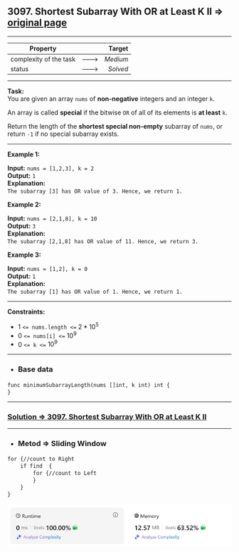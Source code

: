 ## 3097. Shortest Subarray With OR at Least K II => [original page](https://leetcode.com/problems/shortest-subarray-with-or-at-least-k-ii/description/ "https://leetcode.com/problems/shortest-subarray-with-or-at-least-k-ii/description/")

---
| Property               |      |   Target |              
|------------------------|:----:|---------:|
| complexity of the task | ---> | _Medium_ |
| status                 | ---> | _Solved_ |

---
**Task:**  
You are given an array `nums` of **non-negative** integers and an integer `k`.

An array is called **special** if the bitwise `OR` of all of its elements is **at least** `k`.

Return the length of the **shortest special non-empty** subarray
of `nums`, or return `-1` if no special subarray exists.

---
**Example 1:**

**Input:** `nums = [1,2,3], k = 2`  
**Output:** `1`  
**Explanation:**   
`The subarray [3] has OR value of 3. Hence, we return 1.`

**Example 2:**

**Input:** `nums = [2,1,8], k = 10`  
**Output:** `3`  
**Explanation:**  
`The subarray [2,1,8] has OR value of 11. Hence, we return 3.`

**Example 3:**

**Input:** `nums = [1,2], k = 0`  
**Output:** `1`  
**Explanation:**  
`The subarray [1] has OR value of 1. Hence, we return 1.`

---
**Constraints:**

   * $1$ `<= nums.length <=` $2 * 10^5$
   * $0$ `<= nums[i] <=` $10^9$
   * $0$ `<= k <=` $10^9$
---
* ### Base data

```Golang
func minimumSubarrayLength(nums []int, k int) int {
}
```

---
### [Solution => 3097. Shortest Subarray With OR at Least K II](https://github.com/Ekvo/Leetcode-problems/blob/main/Leetcode-Problems-List/3097-Shortest-Subarray-With-OR-at-Least-K-II/leetcodethreezeronineseven.go "https://github.com/Ekvo/Leetcode-problems/blob/main/Leetcode-Problems-List/3097-Shortest-Subarray-With-OR-at-Least-K-II/leetcodethreezeronineseven.go")

---
* ### Metod => Sliding Window
```Golang
for {//count to Right    
	if find  {
	    for {//count to Left         
        }   
    }   
} 
```

![submit](https://github.com/Ekvo/Leetcode-problems/blob/main/Leetcode-Problems-Submit-Screenshots/3097_Shortest_Subarray_With_OR_at_Least_K_II.jpg)
 
